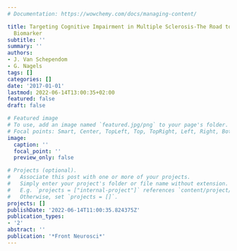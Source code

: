 ```yaml
---
# Documentation: https://wowchemy.com/docs/managing-content/

title: Targeting Cognitive Impairment in Multiple Sclerosis-The Road toward an Imaging-based
  Biomarker
subtitle: ''
summary: ''
authors:
- J. Van Schependom
- G. Nagels
tags: []
categories: []
date: '2017-01-01'
lastmod: 2022-06-14T13:00:35+02:00
featured: false
draft: false

# Featured image
# To use, add an image named `featured.jpg/png` to your page's folder.
# Focal points: Smart, Center, TopLeft, Top, TopRight, Left, Right, BottomLeft, Bottom, BottomRight.
image:
  caption: ''
  focal_point: ''
  preview_only: false

# Projects (optional).
#   Associate this post with one or more of your projects.
#   Simply enter your project's folder or file name without extension.
#   E.g. `projects = ["internal-project"]` references `content/project/deep-learning/index.md`.
#   Otherwise, set `projects = []`.
projects: []
publishDate: '2022-06-14T11:00:35.824375Z'
publication_types:
- '2'
abstract: ''
publication: '*Front Neurosci*'
---
```


